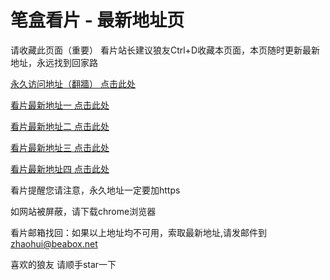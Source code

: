 # 笔盒看片 - 最新地址页

请收藏此页面（重要）
看片站长建议狼友Ctrl+D收藏本页面，本页随时更新最新地址，永远找到回家路

[永久访问地址（翻牆） 点击此处](https://beabox.net/)

[看片最新地址一 点击此处](https://bhr2p5c3v5y9.shop)

[看片最新地址二 点击此处](https://bhn7f1y3x7m0.shop)

[看片最新地址三 点击此处](https://bhz1m1v7a6v1.shop)

[看片最新地址四 点击此处](https://bhj9c0x8h0m1.shop)

看片提醒您请注意，永久地址一定要加https

如网站被屏蔽，请下载chrome浏览器

看片邮箱找回：如果以上地址均不可用，索取最新地址,请发邮件到 zhaohui@beabox.net

喜欢的狼友 请顺手star一下